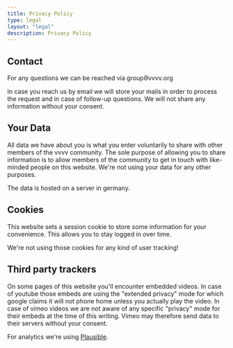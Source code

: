 ```yaml
---
title: Privacy Policy
type: legal
layout: "legal"
description: Privacy Policy
---
```


## Contact

For any questions we can be reached via groupӘvvvv.org

In case you reach us by email we will store your mails in order to process the request and in case of follow-up questions. We will not share any information without your consent.

## Your Data

All data we have about you is what you enter voluntarily to share with other members of the vvvv community. The sole purpose of allowing you to share information is to allow members of the community to get in touch with like-minded people on this website. We're not using your data for any other purposes.

The data is hosted on a server in germany. 

## Cookies

This website sets a session cookie to store some information for your convenience. This allows you to stay logged in over time.

We're not using those cookies for any kind of user tracking!

## Third party trackers

On some pages of this website you'll encounter embedded videos. In case of youtube those embeds are using the "extended privacy" mode for which google claims it will not phone home unless you actually play the video. In case of vimeo videos we are not aware of any specific "privacy" mode for their embeds at the time of this writing. Vimeo may therefore send data to their servers without your consent.

For analytics we're using [Plausible](https://plausible.io/privacy-focused-web-analytics).
